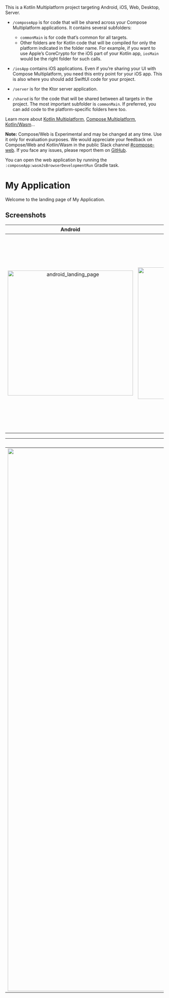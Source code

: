 This is a Kotlin Multiplatform project targeting Android, iOS, Web, Desktop, Server.

* `/composeApp` is for code that will be shared across your Compose Multiplatform applications.
  It contains several subfolders:
  - `commonMain` is for code that’s common for all targets.
  - Other folders are for Kotlin code that will be compiled for only the platform indicated in the folder name.
    For example, if you want to use Apple’s CoreCrypto for the iOS part of your Kotlin app,
    `iosMain` would be the right folder for such calls.

* `/iosApp` contains iOS applications. Even if you’re sharing your UI with Compose Multiplatform, 
  you need this entry point for your iOS app. This is also where you should add SwiftUI code for your project.

* `/server` is for the Ktor server application.

* `/shared` is for the code that will be shared between all targets in the project.
  The most important subfolder is `commonMain`. If preferred, you can add code to the platform-specific folders here too.


Learn more about [Kotlin Multiplatform](https://www.jetbrains.com/help/kotlin-multiplatform-dev/get-started.html),
[Compose Multiplatform](https://github.com/JetBrains/compose-multiplatform/#compose-multiplatform),
[Kotlin/Wasm](https://kotl.in/wasm/)…

**Note:** Compose/Web is Experimental and may be changed at any time. Use it only for evaluation purposes.
We would appreciate your feedback on Compose/Web and Kotlin/Wasm in the public Slack channel [#compose-web](https://slack-chats.kotlinlang.org/c/compose-web).
If you face any issues, please report them on [GitHub](https://github.com/JetBrains/compose-multiplatform/issues).

You can open the web application by running the `:composeApp:wasmJsBrowserDevelopmentRun` Gradle task.

# My Application

Welcome to the landing page of My Application.

## Screenshots

| Android | iOS | Desktop |
|:---:|:---:|:---:|
|<img width="398" alt="android_landing_page" src="https://github.com/shivanandyadav11/Check-Daily-Activity/assets/26367466/d10d82f7-9c03-4a30-95ff-20bd2cbb7943">|<img width="419" alt="iOS_landing_page" src="https://github.com/shivanandyadav11/Check-Daily-Activity/assets/26367466/d40f1471-22cf-4186-a9ad-7799526390e0">|<img width="627" alt="desktop_landing_page" src="https://github.com/shivanandyadav11/Check-Daily-Activity/assets/26367466/65a4b707-b4aa-4696-8343-639170f3b2d0">|


| Web |
|:---:|
|<img width="1728" alt="web_landing_page" src="https://github.com/shivanandyadav11/Check-Daily-Activity/assets/26367466/5329365d-1beb-43aa-8846-422b95dbf3bf">|



